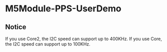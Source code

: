# M5Module-PPS-UserDemo

## Notice

If you use Core2, the I2C speed can support up to 400KHz. If you use Core, the I2C speed can support up to 100KHz.